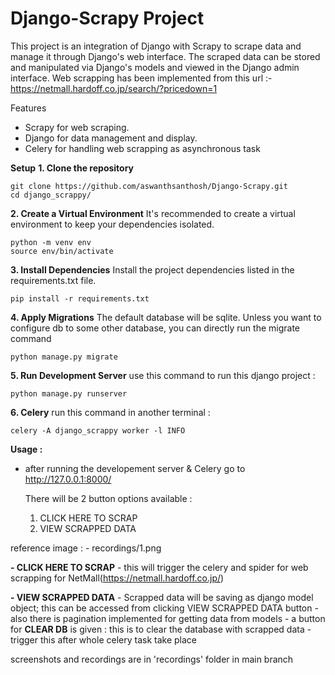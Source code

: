 # Django-Scrapy Project

This project is an integration of Django with Scrapy to scrape data and manage it through Django's web interface. The scraped data can be stored and manipulated via Django's models and viewed in the Django admin interface. Web scrapping has been implemented from this url :- https://netmall.hardoff.co.jp/search/?pricedown=1

Features
- Scrapy for web scraping.
- Django for data management and display.
- Celery for handling web scrapping as asynchronous task

__Setup__
__1. Clone the repository__
   ```
   git clone https://github.com/aswanthsanthosh/Django-Scrapy.git
   cd django_scrappy/
   ```
__2. Create a Virtual Environment__
   It's recommended to create a virtual environment to keep your dependencies isolated.
   ```
   python -m venv env
   source env/bin/activate
   ```
__3. Install Dependencies__
   Install the project dependencies listed in the requirements.txt file.
   ```
   pip install -r requirements.txt
   ```
__4. Apply Migrations__
   The default database will be sqlite. Unless you want to configure db to some other database, you can directly run the migrate command
   ```
   python manage.py migrate
   ```
__5. Run Development Server__
   use this command to run this django project :
   ```
   python manage.py runserver
   ```
__6. Celery__
   run this command in another terminal :
   ```
   celery -A django_scrappy worker -l INFO
   ```
__Usage :__
- after running the developement server & Celery go to http://127.0.0.1:8000/

  There will be 2 button options available :
  1. CLICK HERE TO SCRAP
  2. VIEW SCRAPPED DATA

reference image : - recordings/1.png
 
__- CLICK HERE TO SCRAP__
     - this will trigger the celery and spider for web scrapping for NetMall(https://netmall.hardoff.co.jp/)
     

__- VIEW SCRAPPED DATA__
     - Scrapped data will be saving as django model object; this can be accessed from clicking VIEW SCRAPPED DATA button
     - also there is pagination implemented for getting data from models
     - a button for __CLEAR DB__ is given : this is to clear the database with scrapped data - trigger this after whole celery task take place

screenshots and recordings are in 'recordings' folder in main branch
   
